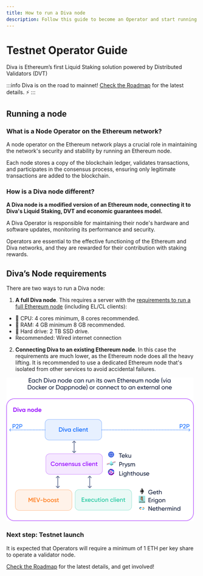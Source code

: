 ```yaml
---
title: How to run a Diva node
description: Follow this guide to become an Operator and start running a node. Operators lock divETH and run nodes to generate additional staking rewards.
---
```


# Testnet Operator Guide

Diva is Ethereum’s first Liquid Staking solution powered by Distributed Validators (DVT)

:::info
Diva is on the road to mainnet! [Check the Roadmap](roadmap) for the latest details. ⚡️
:::

## Running a node

### What is a Node Operator on the Ethereum network?

A node operator on the Ethereum network plays a crucial role in maintaining the network's security and stability by running an Ethereum node.

Each node stores a copy of the blockchain ledger, validates transactions, and participates in the consensus process, ensuring only legitimate transactions are added to the blockchain.


### How is a Diva node different?

**A Diva node is a modified version of an Ethereum node, connecting it to Diva's Liquid Staking, DVT and economic guarantees model.**

A Diva Operator is responsible for maintaining their node's hardware and software updates, monitoring its performance and security.

Operators are essential to the effective functioning of the Ethereum and Diva networks, and they are rewarded for their contribution with staking rewards.

## Diva’s Node requirements

There are two ways to run a Diva node:

1. **A full Diva node**. This requires a server with the [requirements to run a full Ethereum node](https://ethereum.org/en/run-a-node/) (including EL/CL clients):
  - 🤖 CPU: 4 cores minimum, 8 cores recommended.
  - 🧠 RAM: 4 GB minimum 8 GB recommended.
  - 🍱 Hard drive: 2 TB SSD drive.
  - Recommended: Wired internet connection
2. **Connecting Diva to an existing Ethereum node**. In this case the requirements are much lower, as the Ethereum node does all the heavy lifting. It is recommended to use a dedicated Ethereum node that's isolated from other services to avoid accidental failures.

<div style={{textAlign: 'center'}}>

![How to run a Diva node](img/how-to-run-node.png)
</div>

### Next step: Testnet launch

It is expected that Operators will require a minimum of 1 ETH per key share to operate a validator node.

[Check the Roadmap](roadmap) for the latest details, and get involved!

